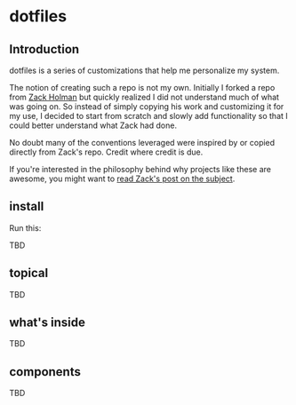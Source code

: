 dotfiles
=============

## Introduction

dotfiles is a series of customizations that help me personalize my system.

The notion of creating such a repo is not my own. Initially I forked a repo
from [Zack Holman](https://github.com/holman) but quickly realized I did not
understand much of what was going on. So instead of simply copying his work
and customizing it for my use, I decided to start from scratch and slowly
add functionality so that I could better understand what Zack had done.

No doubt many of the conventions leveraged were inspired by or copied
directly from Zack's repo. Credit where credit is due.

If you're interested in the philosophy behind why projects like these are
awesome, you might want to [read Zack's post on the
subject](http://zachholman.com/2010/08/dotfiles-are-meant-to-be-forked/).

## install

Run this:

TBD

## topical

TBD

## what's inside

TBD

## components

TBD
